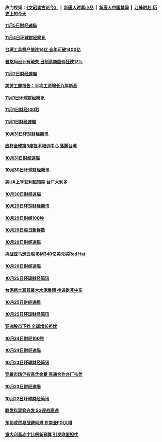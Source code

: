 #### 热门视频：[《文昭谈古论今》](https://github.com/gfw-breaker/wenzhao/blob/master/README.md?t=11060033) &nbsp;|&nbsp; [新唐人时事小品](https://github.com/gfw-breaker/ntdtv-comedy/blob/master/README.md?t=11060033) &nbsp;|&nbsp; [新唐人中国禁闻](https://github.com/gfw-breaker/ntdtv-news/blob/master/README.md?t=11060033) &nbsp;|&nbsp; [江峰时刻:历史上的今天](https://github.com/gfw-breaker/today-in-history/blob/master/README.md?t=11060033) 

#### [11月5日财经速瞄](../pages/news208/a1398159.md?t=11060033) 

#### [11月4日环球财经简讯](../pages/news208/a1398126.md?t=11060033) 

#### [台湾工具机产值连14红 全年可破1400亿](../pages/news208/a1398100.md?t=11060033) 

#### [普悠玛设计有疏失 日制造商股价狂跌17%](../pages/news208/a1398015.md?t=11060033) 

#### [11月2日财经速瞄](../pages/news208/a1397864.md?t=11060033) 

#### [美劳工部报告：平均工资增长九年新高](../pages/news208/a1397816.md?t=11060033) 

#### [11月1日环球财经简讯](../pages/news208/a1397814.md?t=11060033) 

#### [11月1日财经100秒](../pages/news208/a1397785.md?t=11060033) 

#### [11月1日财经速瞄](../pages/news208/a1397712.md?t=11060033) 

#### [10月31日环球财经简讯](../pages/news208/a1397656.md?t=11060033) 

#### [应材全球第3座技术培训中心 落脚台湾](../pages/news208/a1397640.md?t=11060033) 

#### [10月31日财经速瞄](../pages/news208/a1397568.md?t=11060033) 

#### [10月30日环球财经简讯](../pages/news208/a1397518.md?t=11060033) 

#### [美UA上季获利超预期 台厂大利多](../pages/news208/a1397486.md?t=11060033) 

#### [10月30日财经速瞄](../pages/news208/a1397400.md?t=11060033) 

#### [10月29日环球财经简讯](../pages/news208/a1397356.md?t=11060033) 

#### [10月29日财经100秒](../pages/news208/a1397325.md?t=11060033) 

#### [10月29日每日新鲜数](../pages/news208/a1397258.md?t=11060033) 

#### [10月29日财经速瞄](../pages/news208/a1397251.md?t=11060033) 

#### [挑战亚马逊云端 IBM340亿美元买Red Hat](../pages/news208/a1397170.md?t=11060033) 

#### [10月26日财经速瞄](../pages/news208/a1396948.md?t=11060033) 

#### [10月25日环球财经简讯](../pages/news208/a1396909.md?t=11060033) 

#### [台泥携土耳其最大水泥集团 抢进欧非中东](../pages/news208/a1396899.md?t=11060033) 

#### [10月25日财经速瞄](../pages/news208/a1396828.md?t=11060033) 

#### [10月25日环球财经简讯](../pages/news208/a1396771.md?t=11060033) 

#### [亚洲股市下挫 全球增长担忧](../pages/news208/a1396757.md?t=11060033) 

#### [10月24日财经100秒](../pages/news208/a1396750.md?t=11060033) 

#### [10月24日财经速瞄](../pages/news208/a1396676.md?t=11060033) 

#### [10月23日环球财经简讯](../pages/news208/a1396638.md?t=11060033) 

#### [穿戴市场仍有高含金量 高通合作台厂伙伴](../pages/news208/a1396618.md?t=11060033) 

#### [10月23日财经速瞄](../pages/news208/a1396523.md?t=11060033) 

#### [10月22日环球财经简讯](../pages/news208/a1396479.md?t=11060033) 

#### [联发科双箭齐发 5G迎战高通](../pages/news208/a1396463.md?t=11060033) 

#### [东协成贸易战避风港 东南亚FDI大增](../pages/news208/a1396462.md?t=11060033) 

#### [意大利高赤字比例新预算 引发欧盟担忧](../pages/news208/a1396344.md?t=11060033) 


